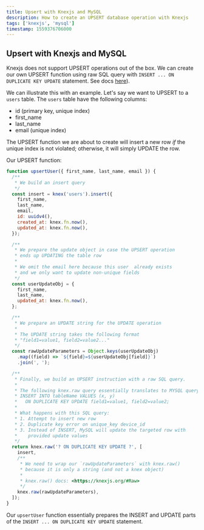 ```yaml
---
title: Upsert with Knexjs and MySQL
description: How to create an UPSERT database operation with Knexjs
tags: ['knexjs', 'mysql']
timestamp: 1559376706000
---
```


## Upsert with Knexjs and MySQL

Knexjs does not support UPSERT operations out of the box. We can create our own UPSERT function using raw SQL query with `INSERT ... ON DUPLICATE KEY UPDATE` statement. See docs [here](https://dev.mysql.com/doc/refman/8.0/en/insert-on-duplicate.html)).

We can illustrate this with an example. Let's say we want to UPSERT to a `users` table. The `users` table have the following columns:

- id (primary key, unique index)
- first_name
- last_name
- email (unique index)

The UPSERT function we are about to create will insert a new row _if_ the unique index is not violated; otherwise, it will simply UPDATE the row.

Our UPSERT function:

```js
function upsertUser({ first_name, last_name, email }) {
  /**
   * We build an insert query
   */
  const insert = knex('users').insert({
    first_name,
    last_name,
    email,
    id: uuidv4(),
    created_at: knex.fn.now(),
    updated_at: knex.fn.now(),
  });

  /**
   * We prepare the update object in case the UPSERT operation
   * ends up UPDATING the table row
   *
   * We omit the email here because this user  already exists
   * and we only want to update non-unique fields
   */
  const userUpdateObj = {
    first_name,
    last_name,
    updated_at: knex.fn.now(),
  };

  /**
   * We prepare an UPDATE string for the UPDATE operation
   *
   * The UPDATE string takes the following format
   * "field1=value1, field2=value2..."
   */
  const rawUpdateParameters = Object.keys(userUpdateObj)
    .map((field) => `${field}=${userUpdateObj[field]}`)
    .join(', ');

  /**
   * Finally, we build an UPSERT instruction with a raw SQL query.
   *
   * The following knex.raw query essentially translates to MYSQL query:
   * INSERT INTO tableName VALUES (x, y)
   *   ON DUPLICATE KEY UPDATE field1=value1, field2=value2;
   *
   * What happens with this SQL query:
   * 1. Attempt to insert new row
   * 2. Duplicate key error on unique_key device_id
   * 3. Instead of INSERT, MySQL will update the targeted row with
   *    provided update values
   */
  return knex.raw('? ON DUPLICATE KEY UPDATE ?', [
    insert,
    /**
     * We need to wrap our `rawUpdateParameters` with knex.raw()
     * because it is only a string (and not a knex object)
     *
     * knex.raw() docs: <https://knexjs.org/#Raw>
     */
    knex.raw(rawUpdateParameters),
  ]);
}
```

Our `upsertUser` function essentially prepares the INSERT and UPDATE parts of the `INSERT ... ON DUPLICATE KEY UPDATE` statement.

<PostDate />
<PageTags />
